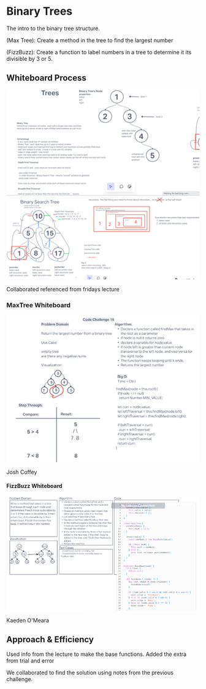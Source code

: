 # Binary Trees

The intro to the binary tree structure.

(Max Tree): Create a method in the tree to find the largest number

(FizzBuzz): Create a function to label numbers in a tree to determine it its divisible by 3 or 5.

## Whiteboard Process

![Whiteboard(Just for future refrence)](../assets/tree-white-1.png)
![.](../assets/tree-white-2.png)

Collaborated referenced from fridays lecture

### MaxTree Whiteboard

![Whiteboard](../assets/white-16.png)

Josh Coffey

#### FizzBuzz Whiteboard

![Whiteboard](../assets/white-18.png)

Kaeden O'Meara

## Approach & Efficiency

Used info from the lecture to make the base functions. Added the extra from trial and error

We collaborated to find the solution using notes from the previous challenge.

